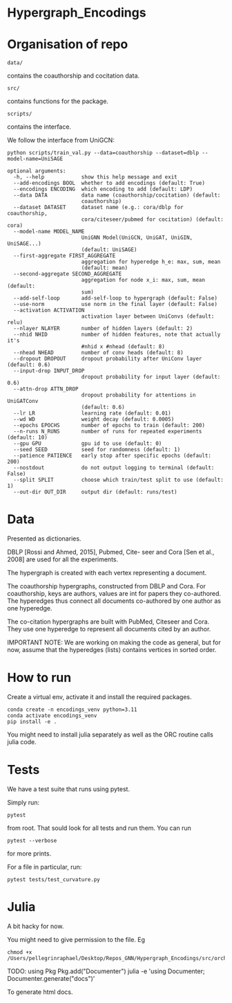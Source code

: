 # Hypergraph_Encodings

# Organisation of repo

```data/``` 

contains the coauthorship and cocitation data.

```src/```

contains functions for the package.

```scripts/``` 

contains the interface.


We follow the interface from UniGCN:

```
python scripts/train_val.py --data=coauthorship --dataset=dblp --model-name=UniSAGE 
```

```
optional arguments:
  -h, --help            show this help message and exit
  --add-encodings BOOL  whether to add encodings (default: True)
  --encodings ENCODING  which encoding to add (default: LDP)
  --data DATA           data name (coauthorship/cocitation) (default:
                        coauthorship)
  --dataset DATASET     dataset name (e.g.: cora/dblp for coauthorship,
                        cora/citeseer/pubmed for cocitation) (default: cora)
  --model-name MODEL_NAME
                        UniGNN Model(UniGCN, UniGAT, UniGIN, UniSAGE...)
                        (default: UniSAGE)
  --first-aggregate FIRST_AGGREGATE
                        aggregation for hyperedge h_e: max, sum, mean
                        (default: mean)
  --second-aggregate SECOND_AGGREGATE
                        aggregation for node x_i: max, sum, mean (default:
                        sum)
  --add-self-loop       add-self-loop to hypergraph (default: False)
  --use-norm            use norm in the final layer (default: False)
  --activation ACTIVATION
                        activation layer between UniConvs (default: relu)
  --nlayer NLAYER       number of hidden layers (default: 2)
  --nhid NHID           number of hidden features, note that actually it's
                        #nhid x #nhead (default: 8)
  --nhead NHEAD         number of conv heads (default: 8)
  --dropout DROPOUT     dropout probability after UniConv layer (default: 0.6)
  --input-drop INPUT_DROP
                        dropout probability for input layer (default: 0.6)
  --attn-drop ATTN_DROP
                        dropout probability for attentions in UniGATConv
                        (default: 0.6)
  --lr LR               learning rate (default: 0.01)
  --wd WD               weight decay (default: 0.0005)
  --epochs EPOCHS       number of epochs to train (default: 200)
  --n-runs N_RUNS       number of runs for repeated experiments (default: 10)
  --gpu GPU             gpu id to use (default: 0)
  --seed SEED           seed for randomness (default: 1)
  --patience PATIENCE   early stop after specific epochs (default: 200)
  --nostdout            do not output logging to terminal (default: False)
  --split SPLIT         choose which train/test split to use (default: 1)
  --out-dir OUT_DIR     output dir (default: runs/test)
```


# Data

Presented as dictionaries. 

DBLP [Rossi and Ahmed, 2015], Pubmed, Cite-
seer and Cora [Sen et al., 2008] are used for all the experiments. 

The hypergraph is created with each vertex representing a document. 

The coauthorship hypergraphs, constructed from DBLP and Cora. For coauthorship, keys are authors, values are int for papers they co-authored. The hyperedges thus connect all documents co-authored by one author as one hyperedge. 

The co-citation hypergraphs are built
with PubMed, Citeseer and Cora. They use one hyperedge to represent all documents cited by an author.

IMPORTANT NOTE: We are working on making the code as general, but for now, assume that the hyperedges (lists) contains
vertices in sorted order.

# How to run

Create a virtual env, activate it and install the required packages.

```
conda create -n encodings_venv python=3.11
conda activate encodings_venv
pip install -e .
```
You might need to install julia separately as well as the ORC routine calls julia code.

# Tests

We have a test suite that runs using pytest.

Simply run:

```
pytest
``` 
from root. That sould look for all tests and run them. You can run

```
pytest --verbose
```
for more prints.

For a file in particular, run:

```
pytest tests/test_curvature.py
``` 


# Julia

A bit hacky for now.

You might need to give permission to the file. Eg

```
chmod +x /Users/pellegrinraphael/Desktop/Repos_GNN/Hypergraph_Encodings/src/orchid/orchid_interface.jl
```




TODO:
using Pkg
Pkg.add("Documenter")
julia -e 'using Documenter; Documenter.generate("docs")'

To generate html docs.